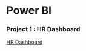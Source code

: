 # Power BI
### Project 1 : HR Dashboard

[HR Dashboard](https://github.com/fahadraisfahad/Notes/blob/main/Data/Projects/files/Project1.PNG)



